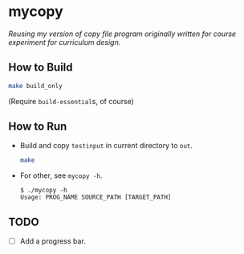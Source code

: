 # mycopy

*Reusing my version of copy file program originally written for course experiment for curriculum design.*  

## How to Build

```sh
make build_only
```

(Require `build-essential`s, of course)

## How to Run

- Build and copy `testinput` in current directory to `out`.  

    ```sh
    make
    ```

- For other, see `mycopy -h`.  

    ```console
    $ ./mycopy -h
    Usage: PROG_NAME SOURCE_PATH [TARGET_PATH]
    ```
## TODO

- [ ] Add a progress bar.  

